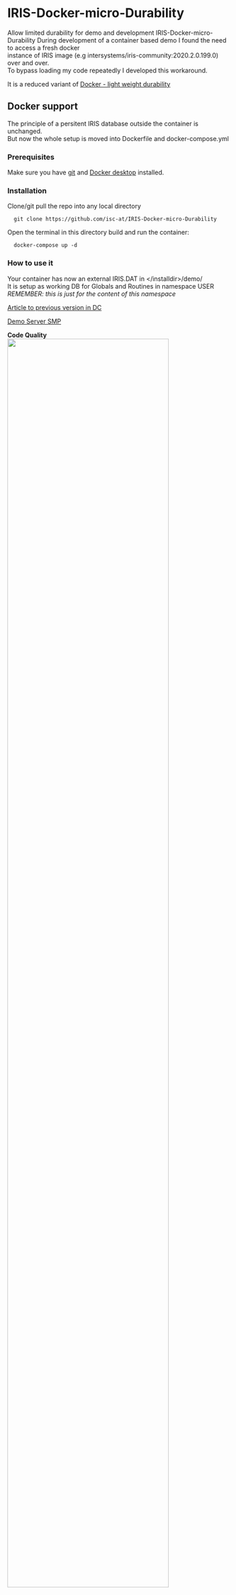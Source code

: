 # IRIS-Docker-micro-Durability
Allow limited durability for demo and development
  IRIS-Docker-micro-Durability
During development of a container based demo I found the need to access a fresh docker   
instance of IRIS image (e.g intersystems/iris-community:2020.2.0.199.0) over and over.   
To bypass loading my code repeatedly I developed this workaround.

It is a reduced variant of [Docker - light weight durability](https://community.intersystems.com/post/docker-light-weight-durability)

## Docker support  
The principle of a persitent IRIS database outside the container is unchanged.    
But now the whole setup is moved into Dockerfile and docker-compose.yml
### Prerequisites  
Make sure you have [git](https://git-scm.com/book/en/v2/Getting-Started-Installing-Git) and [Docker desktop](https://www.docker.com/products/docker-desktop) installed.   
### Installation   
Clone/git pull the repo into any local directory  
```
  git clone https://github.com/isc-at/IRIS-Docker-micro-Durability  
```
Open the terminal in this directory build and run the container:   
```
  docker-compose up -d   
```
### How to use it
Your container has now an external IRIS.DAT in \</installdir\>/demo/   
It is setup as working DB for Globals and Routines in namespace USER  
*REMEMBER: this is just for the content of this namespace*    

[Article to previous version in DC](https://community.intersystems.com/post/iris-docker-micro-durability)    

[Demo Server SMP](https://iris-docker-micro-durabiity.demo.community.intersystems.com/csp/sys/UtilHome.csp)   
    
**Code Quality**  
<img width="85%" src="https://openexchange.intersystems.com/mp/img/packages/822/screenshots/oam2st9hh4spkkbohpggihfs.jpg">

